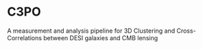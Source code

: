 # C3PO
A measurement and analysis pipeline for 3D Clustering and Cross-Correlations between DESI galaxies and CMB lensing
